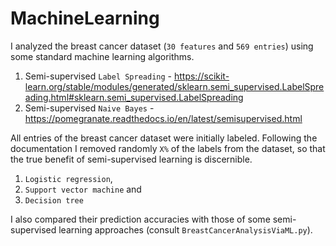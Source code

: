 # MachineLearning

I analyzed the breast cancer dataset (`30 features` and `569 entries`) using some standard machine learning algorithms.

1. Semi-supervised `Label Spreading` - https://scikit-learn.org/stable/modules/generated/sklearn.semi_supervised.LabelSpreading.html#sklearn.semi_supervised.LabelSpreading
2. Semi-supervised `Naive Bayes` - https://pomegranate.readthedocs.io/en/latest/semisupervised.html

All entries of the breast cancer dataset were initially labeled. Following the documentation I removed randomly `X%` of the labels from the dataset, so that the true benefit of semi-supervised learning is discernible. 
1. `Logistic regression`, 
2. `Support vector machine` and 
3. `Decision tree`

I also compared their prediction accuracies with those of some semi-supervised learning approaches (consult `BreastCancerAnalysisViaML.py`).